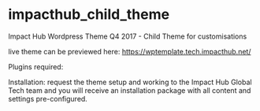 # impacthub_child_theme
Impact Hub Wordpress Theme Q4 2017 - Child Theme for customisations

live theme can be previewed here:
https://wptemplate.tech.impacthub.net/

Plugins required:


Installation:
request the theme setup and working to the Impact Hub Global Tech team and you will receive an installation package with all content and settings pre-configured.

